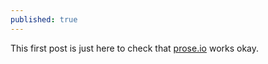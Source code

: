 ```yaml
---
published: true
---
```



This first post is just here to check that [prose.io](http://prose.io) works okay.
